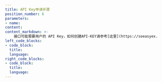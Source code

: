 ```yaml
---
title: API Key申请步骤
position_number: 6
parameters:
- name:
content:
content_markdown: >-
    接口可能需要用户的 API Key，如何创建API-KEY请参考[这里](https://soeasyex.com/application/api)
left_code_blocks:
- code_block:
  title:
  language:
right_code_blocks:
- code_block:
  title:
  language:
---
```

